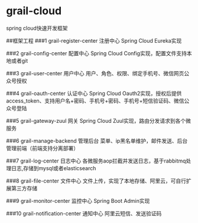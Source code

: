 # grail-cloud
spring cloud快速开发框架

##框架工程
###1 	grail-register-center 	注册中心 	Spring Cloud Eureka实现

###2 	grail-config-center 	配置中心 	Spring Cloud Config实现，配置文件支持本地或者git

###3 	grail-user-center 	    用户中心 	用户、角色、权限、绑定手机号、微信网页公众号授权

###4 	grail-oauth-center 	    认证中心 	Spring Cloud Oauth2实现，授权后提供access_token、支持用户名+密码、手机号+密码、手机号+短信验证码、微信公众号登陆

###5 	grail-gateway-zuul 	    网关 	    Spring Cloud Zuul实现，路由分发请求到各个微服务

###6 	grail-manage-backend 	管理后台 	菜单、ip黑名单维护，邮件发送、后台管理前端（前端支持分离部署）

###7 	grail-log-center 	    日志中心 	各微服务aop拦截并发送日志，基于rabbitmq处理日志,存储到mysql或者elasticsearch

###8 	grail-file-center 	    文件中心 	文件上传，实现了本地存储、阿里云，可自行扩展第三方存储

###9 	grail-monitor-center 	监控中心 	Spring Boot Admin实现

###10 	grail-notification-center 	通知中心 	阿里云短信、发送验证码                                                                                           
